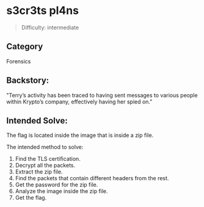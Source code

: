 # s3cr3ts pl4ns

>Difficulty: intermediate 

## Category
Forensics

## Backstory:
"Terry’s activity has been traced to having sent messages to various people within Krypto’s company, effectively having her spied on."

## Intended Solve:
The flag is located inside the image that is inside a zip file.

The intended method to solve:
   1. Find the TLS certification.
   2. Decrypt all the packets.
   3. Extract the zip file.
   4. Find the packets that contain different headers from the rest.
   5. Get the password for the zip file.
   6. Analyze the image inside the zip file.
   7. Get the flag.



